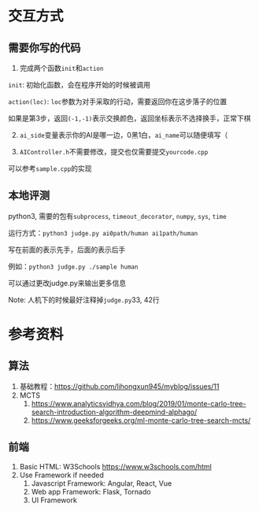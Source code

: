 # 交互方式

## 需要你写的代码
1. 完成两个函数`init`和`action`

`init`: 初始化函数，会在程序开始的时候被调用

`action(loc)`: `loc`参数为对手采取的行动，需要返回你在这步落子的位置

如果是第3步，返回`(-1,-1)`表示交换颜色，返回坐标表示不选择换手，正常下棋

2. `ai_side`变量表示你的AI是哪一边，0黑1白，`ai_name`可以随便填写（

3. `AIController.h`不需要修改，提交也仅需要提交`yourcode.cpp`

可以参考`sample.cpp`的实现

## 本地评测

python3, 需要的包有`subprocess`, `timeout_decorator`, `numpy`, `sys`, `time`

运行方式：`python3 judge.py ai0path/human ai1path/human`

写在前面的表示先手，后面的表示后手

例如：`python3 judge.py ./sample human`

可以通过更改judge.py来输出更多信息

Note: 人机下的时候最好注释掉`judge.py`33, 42行

# 参考资料
## 算法
1. 基础教程：https://github.com/lihongxun945/myblog/issues/11
2. MCTS
   1. https://www.analyticsvidhya.com/blog/2019/01/monte-carlo-tree-search-introduction-algorithm-deepmind-alphago/
   2. https://www.geeksforgeeks.org/ml-monte-carlo-tree-search-mcts/

## 前端

1. Basic HTML: W3Schools https://www.w3schools.com/html
2. Use Framework if needed
   1. Javascript Framework: Angular, React, Vue
   2. Web app Framework: Flask, Tornado
   3. UI Framework

